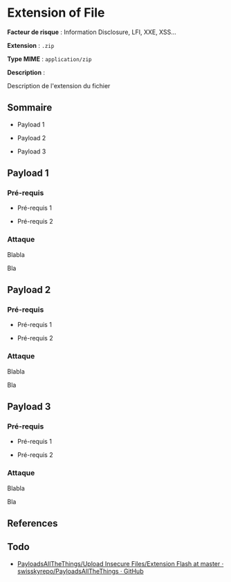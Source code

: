 # Extension of File

**Facteur de risque** : Information Disclosure, LFI, XXE, XSS...

**Extension** : `.zip`

**Type MIME** : `application/zip`

**Description** : 

Description de l'extension du fichier

## Sommaire

- Payload 1

- Payload 2

- Payload 3

## Payload 1

### Pré-requis

- Pré-requis 1

- Pré-requis 2

### Attaque

Blabla

Bla

## Payload 2

### Pré-requis

- Pré-requis 1

- Pré-requis 2

### Attaque

Blabla

Bla

## Payload 3

### Pré-requis

- Pré-requis 1

- Pré-requis 2

### Attaque

Blabla

Bla

## References

## Todo

- [PayloadsAllTheThings/Upload Insecure Files/Extension Flash at master · swisskyrepo/PayloadsAllTheThings · GitHub](https://github.com/swisskyrepo/PayloadsAllTheThings/tree/master/Upload%20Insecure%20Files/Extension%20Flash)
